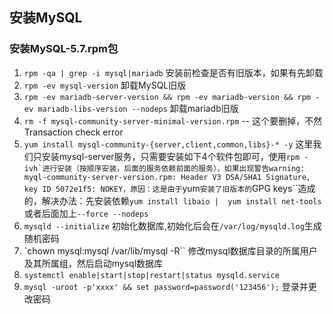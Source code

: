 ## 安装MySQL
### 安装MySQL-5.7.rpm包
1. `rpm -qa | grep -i mysql|mariadb` 安装前检查是否有旧版本，如果有先卸载
2. `rpm -ev mysql-version` 卸载MySQL旧版
3. `rpm -ev mariadb-server-version && rpm -ev mariadb-version && rpm -ev mariadb-libs-version --nodeps` 卸载mariadb旧版
4. `rm -f mysql-community-server-minimal-version.rpm` -- 这个要删掉，不然Transaction check error
5. `yum install mysql-community-{server,client,common,libs}-* -y` 这里我们只安装mysql-server服务，只需要安装如下4个软件包即可，使用``rpm -ivh`进行安装（按顺序安装，后面的服务依赖前面的服务），如果出现警告warning: myql-community-server-version.rpm: Header V3 DSA/SHA1 Signature, key ID 5072e1f5: NOKEY，原因：这是由于``yum``安装了旧版本的``GPG keys``造成的，解决办法：先安装依赖`yum install libaio | 
yum install net-tools`或者后面加上`--force --nodeps`
6. `mysqld --initialize` 初始化数据库,初始化后会在`/var/log/mysqld.log`生成随机密码
7. `chown mysql:mysql /var/lib/mysql -R`` 修改mysql数据库目录的所属用户及其所属组，然后启动mysql数据库
8. `systemctl enable|start|stop|restart|status mysqld.service`
9. `mysql -uroot -p'xxxx' && set password=password('123456');` 登录并更改密码
